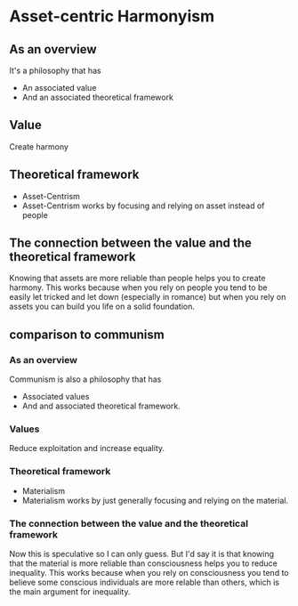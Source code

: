 # Asset-centric Harmonyism

## As an overview

It's a philosophy that has
- An associated value
- And an associated theoretical framework

## Value
Create harmony

## Theoretical framework
- Asset-Centrism
- Asset-Centrism works by focusing and relying on asset instead of people

## The connection between the value and the theoretical framework
Knowing that assets are more reliable than people helps you to create harmony. This works because when you rely on people you tend to be easily let tricked and let down (especially in romance) but when you rely on assets you can build you life on a solid foundation.

## comparison to communism

### As an overview

Communism is also a philosophy that has
- Associated values
- And and associated theoretical framework.

###  Values

Reduce exploitation and increase equality.

### Theoretical framework
- Materialism
- Materialism works by just generally focusing and relying on the material.

### The connection between the value and the theoretical framework
Now this is speculative so I can only guess. But I'd say it is that knowing that the material is more reliable than consciousness helps you to reduce inequality. This works because when you rely on consciousness you tend to believe some conscious individuals are more relable than others, which is the main argument for inequality.
